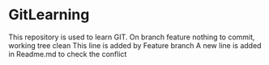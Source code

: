 # GitLearning
This repository is used to learn GIT.
On branch feature
nothing to commit, working tree clean
This line is added by Feature branch
A new line is added in Readme.md to check the conflict
